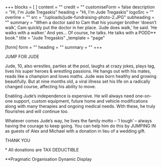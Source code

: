 +++
blocks = [ ]
content = ""
credit = ""
customiseForm = false
description = "Hi, I'm Jude Tregaskis"
heading = "Hi, I'm Jude Tregaskis"
logoSrc = ""
overline = ""
src = "/uploads/jude-fundraising-photo-2.JPG"
subheading = ""
summary = "When a doctor said to Cam that his younger brother ‘doesn’t walk’, Cam quickly put the doctor in her place. ‘Jude does walk,’ he said. ‘He walks with a walker.’ And yes… Of course, he talks. He talks with a PODD** book."
title = "Jude Tregaskis"
_template = "page"

[form]
form = ""
heading = ""
summary = ""
+++

JUMP FOR JUDE

Jude, 10, also wrestles, parties at the pool, laughs at crazy jokes, plays tag, lives his super heroes & wrestling passions. He hangs out with his mates, reads like a champion and loves maths. Jude was born healthy and growing beautifully. But at nine months old, a viral illness set his life on a radically changed course, affecting his ability to move.

Enabling Jude’s independence is expensive. He will always need one-on-one support, custom equipment, future home and vehicle modifications along with many therapies and ongoing medical needs. With these, he truly flourishes and will continue too.

Whatever comes Jude’s way, he lives the family motto – ‘I tough’ – always having the courage to keep going. You can help him do this by JUMPING IN as guests of Alex and Michael with a donation in lieu of a wedding gift.

THANK YOU

\* All donations are TAX DEDUCTIBLE

\**Pragmatic Organisation Dynamic Display

